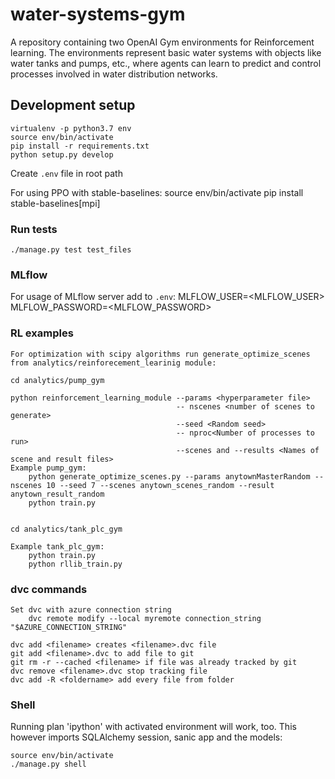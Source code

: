 # water-systems-gym
A repository containing two OpenAI Gym environments for Reinforcement learning. The environments represent basic water systems with objects like water tanks and pumps, etc., where agents can learn to predict and control processes involved in water distribution networks. 


## Development setup

	virtualenv -p python3.7 env
	source env/bin/activate
	pip install -r requirements.txt
	python setup.py develop

Create `.env` file in root path

For using PPO with stable-baselines:
	source env/bin/activate
	pip install stable-baselines[mpi]

### Run tests

	./manage.py test test_files

### MLflow

 For usage of MLflow server add to `.env`:
	MLFLOW_USER=<MLFLOW_USER>
	MLFLOW_PASSWORD=<MLFLOW_PASSWORD>

 ### RL examples
 	For optimization with scipy algorithms run generate_optimize_scenes from analytics/reinforecement_learinig module:
	
	cd analytics/pump_gym

	python reinforcement_learning_module --params <hyperparameter file>
	                                     -- nscenes <number of scenes to generate>
	                                     --seed <Random seed> 
                                         -- nproc<Number of processes to run>
	                                     --scenes and --results <Names of scene and result files>
	Example pump_gym:
		python generate_optimize_scenes.py --params anytownMasterRandom --nscenes 10 --seed 7 --scenes anytown_scenes_random --result anytown_result_random
		python train.py 


	cd analytics/tank_plc_gym
	
	Example tank_plc_gym:
		python train.py
		python rllib_train.py

### dvc commands
	Set dvc with azure connection string
		dvc remote modify --local myremote connection_string "$AZURE_CONNECTION_STRING"

	dvc add <filename> creates <filename>.dvc file
	git add <filename>.dvc to add file to git
	git rm -r --cached <filename> if file was already tracked by git
	dvc remove <filename>.dvc stop tracking file
	dvc add -R <foldername> add every file from folder

### Shell

Running plan 'ipython' with activated environment will work, too. This however
imports SQLAlchemy session, sanic app and the models:

	source env/bin/activate
	./manage.py shell
